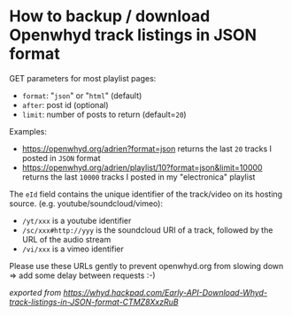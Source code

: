 # How to backup / download Openwhyd track listings in JSON format

GET parameters for most playlist pages:
- `format`: "`json`" or "`html`" (default)
- `after`: post id (optional)
- `limit`: number of posts to return (default=`20`)

Examples:
- https://openwhyd.org/adrien?format=json returns the last `20` tracks I posted in `JSON` format
- https://openwhyd.org/adrien/playlist/10?format=json&limit=10000 returns the last `10000` tracks I posted in my "electronica" playlist

The `eId` field contains the unique identifier of the track/video on its hosting source. (e.g. youtube/soundcloud/vimeo):
- `/yt/xxx` is a youtube identifier
- `/sc/xxx#http://yyy` is the soundcloud URI of a track, followed by the URL of the audio stream
- `/vi/xxx` is a vimeo identifier

Please use these URLs gently to prevent openwhyd.org from slowing down => add some delay between requests :-)

*exported from https://whyd.hackpad.com/Early-API-Download-Whyd-track-listings-in-JSON-format-CTMZ8XxzRuB*
